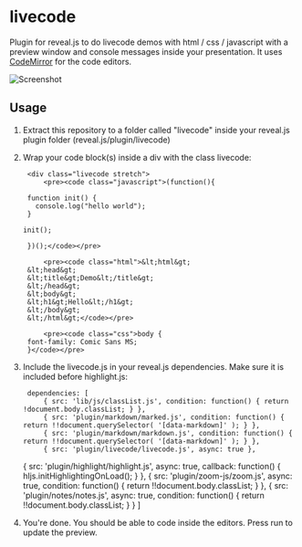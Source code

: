 # livecode

Plugin for reveal.js to do livecode demos with html / css / javascript with a preview window and console messages inside your presentation.
It uses [CodeMirror](https://github.com/codemirror/CodeMirror) for the code editors.

![Screenshot](../blob/master/screenshot.png?raw=true)

## Usage

1. Extract this repository to a folder called "livecode" inside your reveal.js plugin folder (reveal.js/plugin/livecode)
2. Wrap your code block(s) inside a div with the class livecode:

		<div class="livecode stretch">
			<pre><code class="javascript">(function(){
    
    	function init() {
  	      console.log("hello world");
		}
    
 	   init();
    
		})();</code></pre>
	
			<pre><code class="html">&lt;html&gt;
		&lt;head&gt;
		&lt;title&gt;Demo&lt;/title&gt;
		&lt;/head&gt;
		&lt;body&gt;
		&lt;h1&gt;Hello&lt;/h1&gt;
		&lt;/body&gt;
		&lt;/html&gt;</code></pre>

			<pre><code class="css">body {
		font-family: Comic Sans MS;
		}</code></pre>
	</div>

3. Include the livecode.js in your reveal.js dependencies. Make sure it is included before highlight.js:

		dependencies: [
			{ src: 'lib/js/classList.js', condition: function() { return !document.body.classList; } },
			{ src: 'plugin/markdown/marked.js', condition: function() { return !!document.querySelector( '[data-markdown]' ); } },
			{ src: 'plugin/markdown/markdown.js', condition: function() { return !!document.querySelector( '[data-markdown]' ); } },
			{ src: 'plugin/livecode/livecode.js', async: true },
      { src: 'plugin/highlight/highlight.js', async: true, callback: function() { hljs.initHighlightingOnLoad(); } },
			{ src: 'plugin/zoom-js/zoom.js', async: true, condition: function() { return !!document.body.classList; } },
			{ src: 'plugin/notes/notes.js', async: true, condition: function() { return !!document.body.classList; } }
		]

4. You're done. You should be able to code inside the editors. Press run to update the preview.